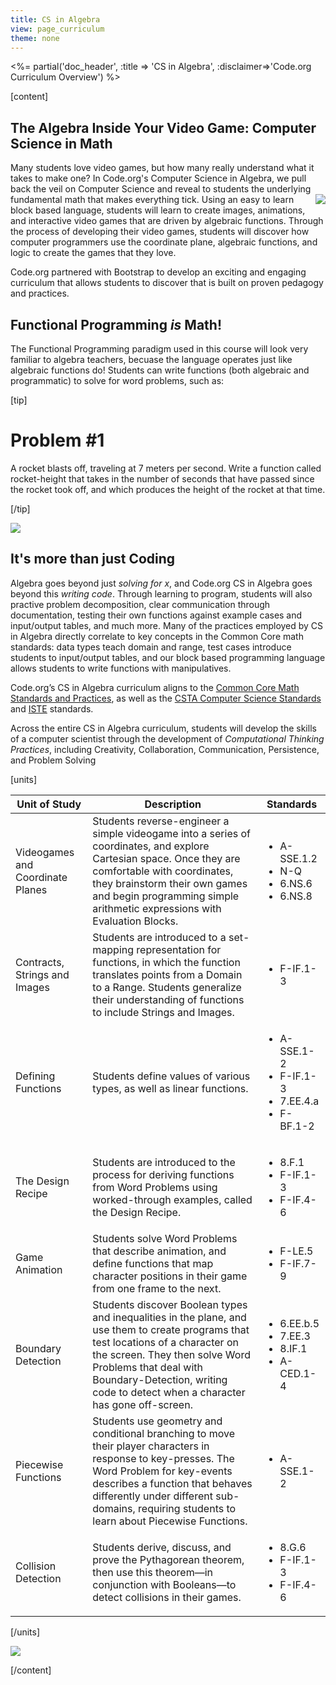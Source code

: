 ```yaml
---
title: CS in Algebra
view: page_curriculum
theme: none
---
```


<%= partial('doc_header', :title => 'CS in Algebra', :disclaimer=>'Code.org Curriculum Overview') %>

[content]
## The Algebra Inside Your Video Game: Computer Science in Math

Many students love video games, but how many really understand what it takes to make one? In Code.org's Computer Science in Algebra, we pull back the veil on Computer Science and reveal to students the underlying fundamental math that makes everything tick.
<img src="coordinate_plane.png" style="float:right; padding: 0 0 10px 10px; max-width: 250px;"/>
Using an easy to learn block based language, students will learn to create images, animations, and interactive video games that are driven by algebraic functions. Through the process of developing their video games, students will discover how computer programmers use the coordinate plane, algebraic functions, and logic to create the games that they love.

Code.org partnered with Bootstrap to develop an exciting and engaging curriculum that allows students to discover that is built on proven pedagogy and practices.

## Functional Programming _is_ Math!

The Functional Programming paradigm used in this course will look very familiar to algebra teachers, becuase the language operates just like algebraic functions do! Students can write functions (both algebraic and programmatic) to solve for word problems, such as:

[tip]

# Problem #1

A rocket blasts off, traveling at 7 meters per second. Write a function called rocket-height that takes in the number of seconds that have passed since the rocket took off, and which produces the height of the rocket at that time.

[/tip]

<img src="rocket-height.png" style="max-width: 100%"/>

## It's more than just Coding

Algebra goes beyond just _solving for x_, and Code.org CS in Algebra goes beyond this _writing code_. Through learning to program, students will also practive problem decomposition, clear communication through documentation, testing their own functions against example cases and input/output tables, and much more. Many of the practices employed by CS in Algebra directly correlate to key concepts in the Common Core math standards: data types teach domain and range, test cases introduce students to input/output tables, and our block based programming language allows students to write functions with manipulatives.

Code.org’s CS in Algebra curriculum aligns to the [Common Core Math Standards and Practices](http://www.corestandards.org/Math/), as well as the [CSTA Computer Science Standards](http://csta.acm.org/Curriculum/sub/K12Standards.html) and [ISTE](http://www.iste.org/STANDARDS) standards.

Across the entire CS in Algebra curriculum, students will develop the skills of a computer scientist through the development of *Computational Thinking Practices*, including Creativity, Collaboration, Communication, Persistence, and Problem Solving

[units]

| Unit of Study                    | Description                                                                                                                                                                                                                                                                    | Standards                                                                       |
|----------------------------------|--------------------------------------------------------------------------------------------------------------------------------------------------------------------------------------------------------------------------------------------------------------------------------|---------------------------------------------------------------------------------|
| Videogames and Coordinate Planes | Students reverse-engineer a simple videogame into a series of coordinates, and explore Cartesian space. Once they are comfortable with coordinates, they brainstorm their own games and begin programming simple arithmetic expressions with Evaluation Blocks.                | <ul><li>A-SSE.1.2</li><li>N-Q</li><li>6.NS.6</li><li>6.NS.8</li></ul>           |
| Contracts, Strings and Images    | Students are introduced to a set-mapping representation for functions, in which the function translates points from a Domain to a Range. Students generalize their understanding of functions to include Strings and Images.                                                   | <ul><li>F-IF.1-3</li></ul>                                                      |
| Defining Functions               | Students define values of various types, as well as linear functions.                                                                                                                                                                                                          | <ul><li>A-SSE.1-2</li><li>F-IF.1-3</li><li>7.EE.4.a</li><li>F-BF.1-2</li></ul>  |
| The Design Recipe                | Students are introduced to the process for deriving functions from Word Problems using worked-through examples, called the Design Recipe.                                                                                                                                      | <ul><li>8.F.1</li><li>F-IF.1-3</li><li>F-IF.4-6</li></ul>                       |
| Game Animation                   | Students solve Word Problems that describe animation, and define functions that map character positions in their game from one frame to the next.                                                                                                                              | <ul><li>F-LE.5</li><li>F-IF.7-9</li></ul>                                       |
| Boundary Detection               | Students discover Boolean types and inequalities in the plane, and use them to create programs that test locations of a character on the screen. They then solve Word Problems that deal with Boundary-Detection, writing code to detect when a character has gone off-screen. | <ul><li>6.EE.b.5</li><li>7.EE.3</li><li>8.IF.1</li><li>A-CED.1-4</li></ul>      |
| Piecewise Functions              | Students use geometry and conditional branching to move their player characters in response to key-presses. The Word Problem for key-events describes a function that behaves differently under different sub-domains, requiring students to learn about Piecewise Functions.  | <ul><li>A-SSE.1-2</li></ul>                                                     |
| Collision Detection              | Students derive, discuss, and prove the Pythagorean theorem, then use this theorem—in conjunction with Booleans—to detect collisions in their games.                                                                                                                           | <ul><li>8.G.6</li><li>F-IF.1-3</li><li>F-IF.4-6</li></ul>                       |

[/units]

<a href="http://creativecommons.org/"><img src="https://code.org/curriculum/docs/k-5/creativeCommons.png" border="0"></a>

[/content]



<link rel="stylesheet" type="text/css" href="../morestyle.css"/>

